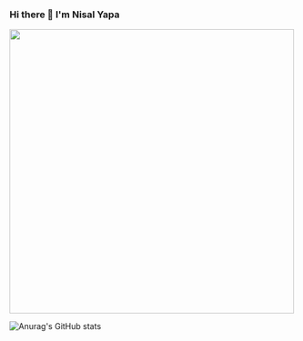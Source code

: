 ### Hi there 👋 I'm Nisal Yapa
<!--![Game](https://github.com/IT21298912/IT21298912/assets/99547060/a680419e-2f89-4c10-b78b-42d3f4a67d51)-->
<img src="https://github.com/IT21298912/IT21298912/assets/99547060/a680419e-2f89-4c10-b78b-42d3f4a67d51" height="500" >


![Anurag's GitHub stats](https://github-readme-stats.vercel.app/api?username=IT21298912&show_icons=true&theme=radical)





<!--
**IT21298912/IT21298912** is a ✨ _special_ ✨ repository because its `README.md` (this file) appears on your GitHub profile.

Here are some ideas to get you started:

- 🔭 I’m currently working on ...
- 🌱 I’m currently learning ...
- 👯 I’m looking to collaborate on ...
- 🤔 I’m looking for help with ...
- 💬 Ask me about ...
- 📫 How to reach me: ...
- 😄 Pronouns: ...
- ⚡ Fun fact: ...
-->
